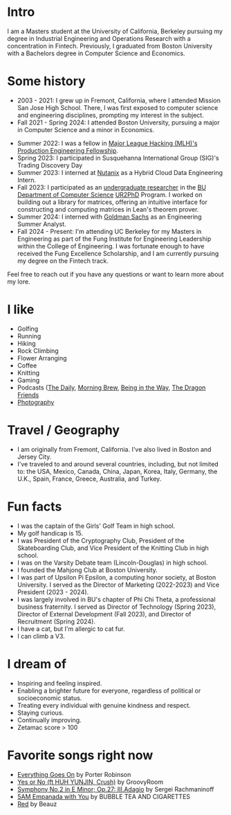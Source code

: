 # Intro
I am a Masters student at the University of California, Berkeley pursuing my degree in Industrial Engineering and Operations Research with a concentration in Fintech. Previously, I graduated from Boston University with a Bachelors degree in Computer Science and Economics. 

# Some history
- 2003 - 2021: I grew up in Fremont, California, where I attended Mission San Jose High School. There, I was first exposed to computer science and engineering disciplines, prompting my interest in the subject. 
- Fall 2021 - Spring 2024: I attended Boston University, pursuing a major in Computer Science and a minor in Economics.
<!-- - Spring 2021: I won my first award at a [hackathon](https://bu-minihacks-2022.devpost.com/). -->
- Summer 2022: I was a fellow in [Major League Hacking (MLH)'s](https://mlh.io/) [Production Engineering Fellowship](https://fellowship.mlh.io/).
- Spring 2023: I participated in Susquehanna International Group (SIG)'s Trading Discovery Day
- Summer 2023: I interned at [Nutanix](https://www.nutanix.com/) as a Hybrid Cloud Data Engineering Intern.
- Fall 2023: I participated as an [undergraduate researcher](https://www.bu.edu/urop/) in the [BU Department of Computer Science](https://www.bu.edu/cs/) [UR2PhD](https://www.bu.edu/cs/engage/ur2phd/) Program. I worked on building out a library for matrices, offering an intuitive interface for constructing and computing matrices in Lean's theorem prover.
- Summer 2024: I interned with [Goldman Sachs](https://www.goldmansachs.com/) as an Engineering Summer Analyst. 
- Fall 2024 - Present: I'm attending UC Berkeley for my Masters in Engineering as part of the Fung Institute for Engineering Leadership within the College of Engineering. I was fortunate enough to have received the Fung Excellence Scholarship, and I am currently pursuing my degree on the Fintech track. 

Feel free to reach out if you have any questions or want to learn more about my lore.

# I like

- Golfing
- Running
- Hiking
- Rock Climbing
- Flower Arranging
- Coffee
- Knitting
- Gaming
- Podcasts ([The Daily](https://www.nytimes.com/column/the-daily), [Morning Brew](https://www.morningbrew.com/daily/stories/morning-brew-podcasts), [Being in the Way](https://play.alanwatts.org/being-in-the-way-podcast), [The Dragon Friends](https://thedragonfriends.com/)
- [Photography](https://elaineleiyoung.github.io/photography/)


# Travel / Geography

- I am originally from Fremont, California. I've also lived in Boston and Jersey City.
- I've traveled to and around several countries, including, but not limited to: the USA, Mexico, Canada, China, Japan, Korea, Italy, Germany, the U.K., Spain, France, Greece, Australia, and Turkey. 

# Fun facts
- I was the captain of the Girls' Golf Team in high school.
- My golf handicap is 15.
- I was President of the Cryptography Club, President of the Skateboarding Club, and Vice President of the Knitting Club in high school.
- I was on the Varsity Debate team (Lincoln-Douglas) in high school.
- I founded the Mahjong Club at Boston University.
- I was part of Upsilon Pi Epsilon, a computing honor society, at Boston University. I served as the Director of Marketing (2022-2023) and Vice President (2023 - 2024).
- I was largely involved in BU's chapter of Phi Chi Theta, a professional business fraternity. I served as Director of Technology (Spring 2023), Director of External Development (Fall 2023), and Director of Recruitment (Spring 2024).
- I have a cat, but I'm allergic to cat fur.
- I can climb a V3. 


# I dream of

- Inspiring and feeling inspired.
- Enabling a brighter future for everyone, regardless of political or socioeconomic status.
- Treating every individual with genuine kindness and respect.
- Staying curious.
- Continually improving.
- Zetamac score > 100

# Favorite songs right now
- [Everything Goes On](https://open.spotify.com/track/3WBRfkOozHEsG0hbrBzwlm?si=0e472eec66714000) by Porter Robinson
- [Yes or No (ft HUH YUNJIN, Crush)](https://open.spotify.com/track/3m5PgWSClkZ44vdFmPiqpq?si=d8d8c23d39ad4447) by GroovyRoom
- [Symphony No.2 in E Minor; Op.27: III.Adagio](https://open.spotify.com/track/69zZDJOv5rV9oTXdQVs4yV?si=b7eae55d6ece46d8) by Sergei Rachmaninoff
- [5AM Empanada with You](https://open.spotify.com/track/5zotLA21Q8MnILdUxBEPRM?si=c83bc9d41f594814) by BUBBLE TEA AND CIGARETTES
- [Red](https://open.spotify.com/track/2yZDl0edy9OfH2a8W9ynbK?si=77457866bd9f4673) by Beauz



